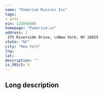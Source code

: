 ```yaml
---
name: "Pomerium Musices Inc"
tags:
- arts
ein: 132898806
homepage: "Pomerium.us"
address: |
 375 Riverside Drive, \nNew York, NY 10025
state: "NY"
city: "New York"
lng: 
lat: 
description: ""
is_501c3: X
---
```


## Long description


